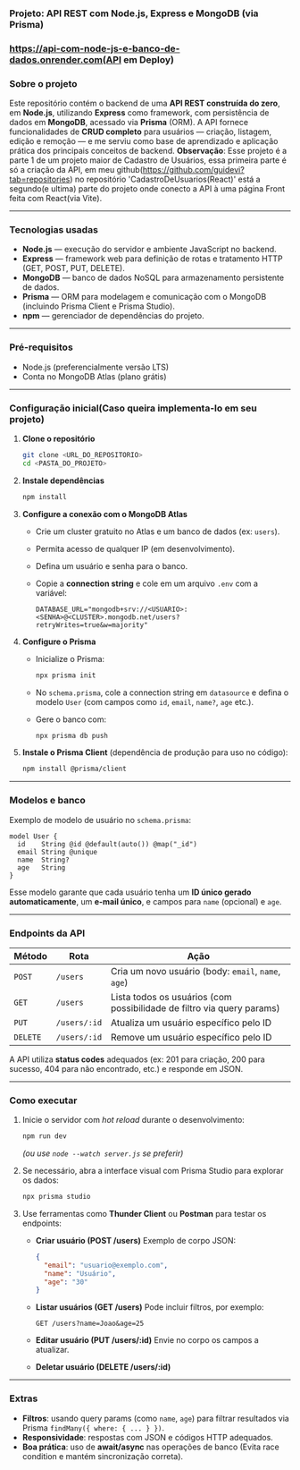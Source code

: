### Projeto: API REST com Node.js, Express e MongoDB (via Prisma)

### https://api-com-node-js-e-banco-de-dados.onrender.com(API em Deploy)

### Sobre o projeto

Este repositório contém o backend de uma **API REST construída do zero**, em **Node.js**, utilizando **Express** como framework, com persistência de dados em **MongoDB**, acessado via **Prisma** (ORM). A API fornece funcionalidades de **CRUD completo** para usuários — criação, listagem, edição e remoção — e me serviu como base de aprendizado e aplicação prática dos principais conceitos de backend.
**Observação**: Esse projeto é a parte 1 de um projeto maior de Cadastro de Usuários, essa primeira parte é só a criação da API, em meu github(https://github.com/guidevi?tab=repositories) no repositório 'CadastroDeUsuarios(React)' está a segundo(e ultima) parte do projeto onde conecto a API à uma página Front feita com React(via Vite). 

---

### Tecnologias usadas

* **Node.js** — execução do servidor e ambiente JavaScript no backend.
* **Express** — framework web para definição de rotas e tratamento HTTP (GET, POST, PUT, DELETE).
* **MongoDB** — banco de dados NoSQL para armazenamento persistente de dados.
* **Prisma** — ORM para modelagem e comunicação com o MongoDB (incluindo Prisma Client e Prisma Studio).
* **npm** — gerenciador de dependências do projeto.

---

### Pré-requisitos

* Node.js (preferencialmente versão LTS)
* Conta no MongoDB Atlas (plano grátis)

---

### Configuração inicial(Caso queira implementa-lo em seu projeto)

1. **Clone o repositório**

   ```bash
   git clone <URL_DO_REPOSITORIO>
   cd <PASTA_DO_PROJETO>
   ```

2. **Instale dependências**

   ```bash
   npm install
   ```

3. **Configure a conexão com o MongoDB Atlas**

   * Crie um cluster gratuito no Atlas e um banco de dados (ex: `users`).
   * Permita acesso de qualquer IP (em desenvolvimento).
   * Defina um usuário e senha para o banco.
   * Copie a **connection string** e cole em um arquivo `.env` com a variável:

     ```
     DATABASE_URL="mongodb+srv://<USUARIO>:<SENHA>@<CLUSTER>.mongodb.net/users?retryWrites=true&w=majority"
     ```

4. **Configure o Prisma**

   * Inicialize o Prisma:

     ```bash
     npx prisma init
     ```
   * No `schema.prisma`, cole a connection string em `datasource` e defina o modelo `User` (com campos como `id`, `email`, `name?`, `age` etc.).
   * Gere o banco com:

     ```bash
     npx prisma db push
     ```

5. **Instale o Prisma Client** (dependência de produção para uso no código):

   ```bash
   npm install @prisma/client
   ```

---

### Modelos e banco

Exemplo de modelo de usuário no `schema.prisma`:

```prisma
model User {
  id    String @id @default(auto()) @map("_id")
  email String @unique
  name  String?
  age   String
}
```

Esse modelo garante que cada usuário tenha um **ID único gerado automaticamente**, um **e-mail único**, e campos para `name` (opcional) e `age`.

---

### Endpoints da API

| Método   | Rota         | Ação                                                                   |
| -------- | ------------ | ---------------------------------------------------------------------- |
| `POST`   | `/users`     | Cria um novo usuário (body: `email`, `name`, `age`)                    |
| `GET`    | `/users`     | Lista todos os usuários (com possibilidade de filtro via query params) |
| `PUT`    | `/users/:id` | Atualiza um usuário específico pelo ID                                 |
| `DELETE` | `/users/:id` | Remove um usuário específico pelo ID                                   |

A API utiliza **status codes** adequados (ex: 201 para criação, 200 para sucesso, 404 para não encontrado, etc.) e responde em JSON.

---

### Como executar

1. Inicie o servidor com *hot reload* durante o desenvolvimento:

   ```bash
   npm run dev
   ```

   *(ou use `node --watch server.js` se preferir)*

2. Se necessário, abra a interface visual com Prisma Studio para explorar os dados:

   ```bash
   npx prisma studio
   ```

3. Use ferramentas como **Thunder Client** ou **Postman** para testar os endpoints:

   * **Criar usuário (POST /users)**
     Exemplo de corpo JSON:

     ```json
     {
       "email": "usuario@exemplo.com",
       "name": "Usuário",
       "age": "30"
     }
     ```

   * **Listar usuários (GET /users)**
     Pode incluir filtros, por exemplo:

     ```
     GET /users?name=Joao&age=25
     ```

   * **Editar usuário (PUT /users/\:id)**
     Envie no corpo os campos a atualizar.

   * **Deletar usuário (DELETE /users/\:id)**

---

### Extras

* **Filtros**: usando query params (como `name`, `age`) para filtrar resultados via Prisma `findMany({ where: { ... } })`.
* **Responsividade**: respostas com JSON e códigos HTTP adequados.
* **Boa prática**: uso de **await/async** nas operações de banco (Evita race condition e mantém sincronização correta).



